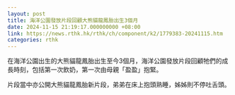 ```yaml
---
layout: post
title: 海洋公園發放片段回顧大熊貓龍鳳胎出生3個月
date: 2024-11-15 21:19:17.000000000 +08:00
link: https://news.rthk.hk/rthk/ch/component/k2/1779383-20241115.htm
categories: rthk
---
```


在海洋公園出生的大熊貓龍鳳胎出生至今3個月，海洋公園發放片段回顧牠們的成長時刻，包括第一次飲奶，第一次由母親「盈盈」抱緊。

片段當中亦公開大熊貓龍鳳胎新片段，弟弟在床上抱頭熟睡，姊姊則不停吐舌頭。
